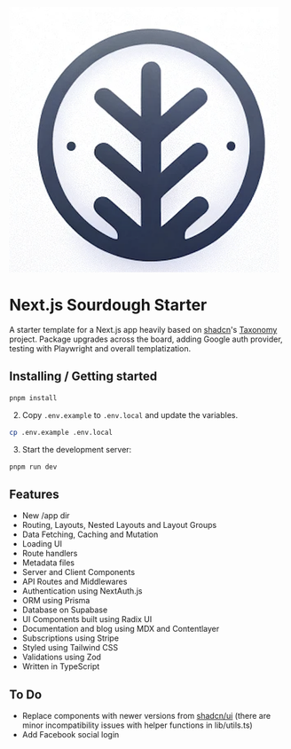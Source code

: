 ![Logo of the project](https://raw.githubusercontent.com/reluctantfuturist/nextjs-sourdough-starter/main/public/images/blog/logo.png)

# Next.js Sourdough Starter

A starter template for a Next.js app heavily based on [shadcn](https://twitter.com/shadcn)'s [Taxonomy](https://github.com/shadcn/taxonomy) project. Package upgrades across the board, adding Google auth provider, testing with Playwright and overall templatization. 

## Installing / Getting started

```sh
pnpm install
```

2. Copy `.env.example` to `.env.local` and update the variables.

```sh
cp .env.example .env.local
```

3. Start the development server:

```sh
pnpm run dev
```

## Features

- New /app dir
- Routing, Layouts, Nested Layouts and Layout Groups
- Data Fetching, Caching and Mutation
- Loading UI
- Route handlers
- Metadata files
- Server and Client Components
- API Routes and Middlewares
- Authentication using NextAuth.js
- ORM using Prisma
- Database on Supabase
- UI Components built using Radix UI
- Documentation and blog using MDX and Contentlayer
- Subscriptions using Stripe
- Styled using Tailwind CSS
- Validations using Zod
- Written in TypeScript

## To Do
- Replace components with newer versions from [shadcn/ui](https://ui.shadcn.com/) (there are minor incompatibility issues with helper functions in lib/utils.ts)
- Add Facebook social login